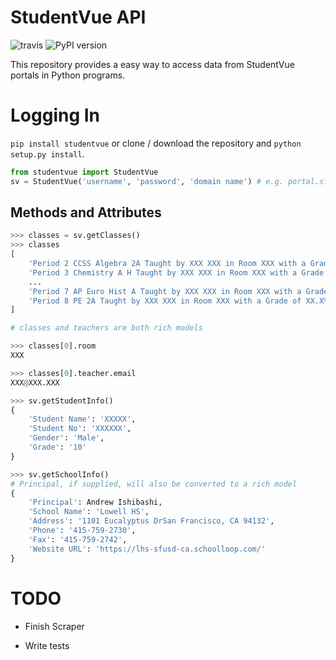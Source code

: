 # StudentVue API
![travis](https://travis-ci.org/kajchang/StudentVue.svg?branch=master)
![PyPI version](https://badge.fury.io/py/StudentVue.svg)

This repository provides a easy way to access data from StudentVue portals in Python programs.

# Logging In

`pip install studentvue` or clone / download the repository and `python setup.py install`.

```python
from studentvue import StudentVue
sv = StudentVue('username', 'password', 'domain name') # e.g. portal.sfusd.edu
```


## Methods and Attributes

```python
>>> classes = sv.getClasses()
>>> classes
[
    'Period 2 CCSS Algebra 2A Taught by XXX XXX in Room XXX with a Grade of XX.X%',
    'Period 3 Chemistry A H Taught by XXX XXX in Room XXX with a Grade of XX.X%',
    ...
    'Period 7 AP Euro Hist A Taught by XXX XXX in Room XXX with a Grade of XX.X%',
    'Period 8 PE 2A Taught by XXX XXX in Room XXX with a Grade of XX.X%'
]

# classes and teachers are both rich models

>>> classes[0].room
XXX

>>> classes[0].teacher.email
XXX@XXX.XXX
```

```python
>>> sv.getStudentInfo()
{
    'Student Name': 'XXXXX',
    'Student No': 'XXXXXX',
    'Gender': 'Male',
    'Grade': '10'
}
```

```python
>>> sv.getSchoolInfo()
# Principal, if supplied, will also be converted to a rich model
{
    'Principal': Andrew Ishibashi,
    'School Name': 'Lowell HS',
    'Address': '1101 Eucalyptus DrSan Francisco, CA 94132',
    'Phone': '415-759-2730',
    'Fax': '415-759-2742',
    'Website URL': 'https://lhs-sfusd-ca.schoolloop.com/'
}
```

# TODO

- Finish Scraper

- Write tests
